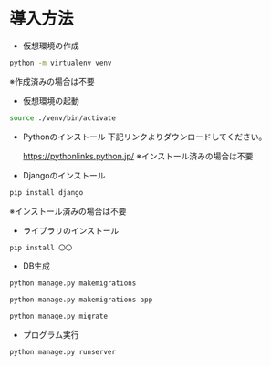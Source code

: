 導入方法
==========

* 仮想環境の作成
```bash
python -m virtualenv venv
```
※作成済みの場合は不要


* 仮想環境の起動
```bash
source ./venv/bin/activate
```


* Pythonのインストール
下記リンクよりダウンロードしてください。

  https://pythonlinks.python.jp/
※インストール済みの場合は不要



* Djangoのインストール
```bash
pip install django
```
※インストール済みの場合は不要


* ライブラリのインストール
```bash
pip install 〇〇
```


* DB生成
```bash
python manage.py makemigrations
```
```bash
python manage.py makemigrations app
```
```bash
python manage.py migrate
```


* プログラム実行
```bash
python manage.py runserver
```






